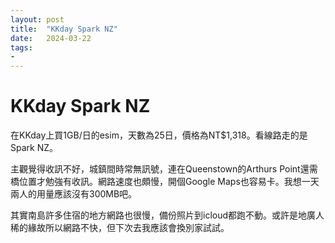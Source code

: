 ```yaml
---
layout: post
title:  "KKday Spark NZ"
date:   2024-03-22
tags:
- 
---
```

# KKday Spark NZ

在KKday上買1GB/日的esim，天數為25日，價格為NT$1,318。看線路走的是Spark NZ。

主觀覺得收訊不好，城鎮間時常無訊號，連在Queenstown的Arthurs Point還需橋位置才勉強有收訊。網路速度也頗慢，開個Google Maps也容易卡。我想一天兩人的用量應該沒有300MB吧。

其實南島許多住宿的地方網路也很慢，備份照片到icloud都跑不動。或許是地廣人稀的緣故所以網路不快，但下次去我應該會換別家試試。